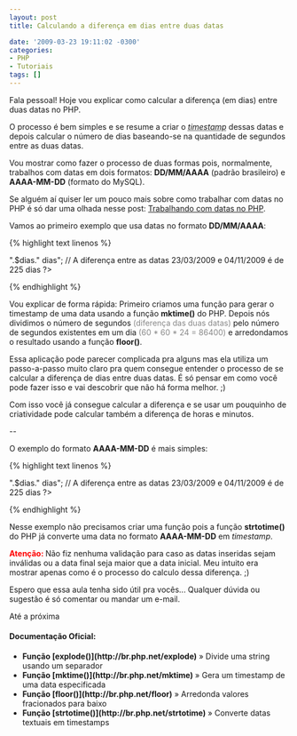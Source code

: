 ```yaml
---
layout: post
title: Calculando a diferença em dias entre duas datas

date: '2009-03-23 19:11:02 -0300'
categories:
- PHP
- Tutoriais
tags: []
---
```

Fala pessoal! Hoje vou explicar como calcular a diferença (em dias) entre duas datas no PHP.

O processo é bem simples e se resume a criar o <abbr title="Quantidade de segundos que se passaram desde 1970 (a Era Unix)"><em>timestamp</em></abbr> dessas datas e depois calcular o número de dias baseando-se na quantidade de segundos entre as duas datas.

Vou mostrar como fazer o processo de duas formas pois, normalmente, trabalhos com datas em dois formatos: <strong>DD/MM/AAAA</strong> (padrão brasileiro) e <strong>AAAA-MM-DD</strong> (formato do MySQL).

Se alguém aí quiser ler um pouco mais sobre como trabalhar com datas no PHP é só dar uma olhada nesse post: [Trabalhando com datas no PHP](/trabalhando-com-datas-no-php).

Vamos ao primeiro exemplo que usa datas no formato <strong>DD/MM/AAAA</strong>:


{% highlight text linenos %}
<?php

// Define os valores a serem usados
$data_inicial = '23/03/2009';
$data_final = '04/11/2009';

// Cria uma função que retorna o timestamp de uma data no formato DD/MM/AAAA
function geraTimestamp($data) {
$partes = explode('/', $data);
return mktime(0, 0, 0, $partes[1], $partes[0], $partes[2]);
}

// Usa a função criada e pega o timestamp das duas datas:
$time_inicial = geraTimestamp($data_inicial);
$time_final = geraTimestamp($data_final);

// Calcula a diferença de segundos entre as duas datas:
$diferenca = $time_final - $time_inicial; // 19522800 segundos

// Calcula a diferença de dias
$dias = (int)floor( $diferenca / (60 * 60 * 24)); // 225 dias

// Exibe uma mensagem de resultado:
echo "A diferença entre as datas ".$data_inicial." e ".$data_final." é de <strong>".$dias."</strong> dias";

// A diferença entre as datas 23/03/2009 e 04/11/2009 é de 225 dias

?>
{% endhighlight %}

Vou explicar de forma rápida: Primeiro criamos uma função para gerar o timestamp de uma data usando a função <strong>mktime()</strong> do PHP. Depois nós dividimos o número de segundos <span style="color: #888888;">(diferença das duas datas)</span> pelo número de segundos existentes em um dia <span style="color: #888888;">(60 * 60 * 24 = 86400)</span> e arredondamos o resultado usando a função <strong>floor()</strong>.

Essa aplicação pode parecer complicada pra alguns mas ela utiliza um passo-a-passo muito claro pra quem consegue entender o processo de se calcular a diferença de dias entre duas datas. É só pensar em como você pode fazer isso e vai descobrir que não há forma melhor. ;)

Com isso você já consegue calcular a diferença e se usar um pouquinho de criatividade pode calcular também a diferença de horas e minutos.

--

O exemplo do formato <strong>AAAA-MM-DD</strong> é mais simples:


{% highlight text linenos %}
<?php

// Define os valores a serem usados
$data_inicial = '2009-03-23';
$data_final = '2009-11-04';

// Usa a função strtotime() e pega o timestamp das duas datas:
$time_inicial = strtotime($data_inicial);
$time_final = strtotime($data_final);

// Calcula a diferença de segundos entre as duas datas:
$diferenca = $time_final - $time_inicial; // 19522800 segundos

// Calcula a diferença de dias
$dias = (int)floor( $diferenca / (60 * 60 * 24)); // 225 dias

// Exibe uma mensagem de resultado:
echo "A diferença entre as datas ".$data_inicial." e ".$data_final." é de <strong>".$dias."</strong> dias";

// A diferença entre as datas 23/03/2009 e 04/11/2009 é de 225 dias

?>
{% endhighlight %}

Nesse exemplo não precisamos criar uma função pois a função <strong>strtotime()</strong> do PHP já converte uma data no formato <strong>AAAA-MM-DD</strong> em <em>timestamp</em>.

<strong><span style="color: #ff0000;">Atenção: </span></strong>Não fiz nenhuma validação para caso as datas inseridas sejam inválidas ou a data final seja maior que a data inicial. Meu intuito era mostrar apenas como é o processo do calculo dessa diferença. ;)

Espero que essa aula tenha sido útil pra vocês... Qualquer dúvida ou sugestão é só comentar ou mandar um e-mail.

Até a próxima

<h4>Documentação Oficial:</h4>
<ul>
<li><strong>Função [explode()](http://br.php.net/explode)</strong> » Divide uma string usando um separador</li>
<li><strong>Função [mktime()](http://br.php.net/mktime)</strong> » Gera um timestamp de uma data especificada</li>
<li><strong>Função [floor()](http://br.php.net/floor)</strong> » Arredonda valores fracionados para baixo</li>
<li><strong>Função [strtotime()](http://br.php.net/strtotime)</strong> » Converte datas textuais em timestamps</li>
</ul>
